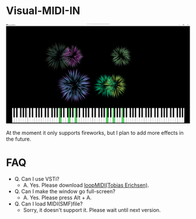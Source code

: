 # Visual-MIDI-IN
![sample](sample.png)

At the moment it only supports fireworks, but I plan to add more effects in the future.

# FAQ
* Q. Can I use VSTi?
  * A. Yes. Please download [loopMIDI(Tobias Erichsen)](https://www.tobias-erichsen.de/software/loopmidi.html).
* Q. Can I make the window go full-screen?
  * A. Yes. Please press Alt + A.
* Q. Can I load MIDI(SMF)file?
  * Sorry, it doesn't support it. Please wait until next version.